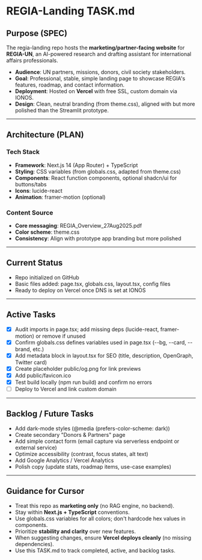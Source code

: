 # REGIA-Landing  TASK.md

##  Purpose (SPEC)
The regia-landing repo hosts the **marketing/partner-facing website** for **REGIA-UN**, an AI-powered research and drafting assistant for international affairs professionals.

- **Audience**: UN partners, missions, donors, civil society stakeholders.
- **Goal**: Professional, stable, simple landing page to showcase REGIA's features, roadmap, and contact information.
- **Deployment**: Hosted on **Vercel** with free SSL, custom domain via IONOS.
- **Design**: Clean, neutral branding (from theme.css), aligned with but more polished than the Streamlit prototype.

---

##  Architecture (PLAN)

### Tech Stack
- **Framework**: Next.js 14 (App Router) + TypeScript
- **Styling**: CSS variables (from globals.css, adapted from theme.css)
- **Components**: React function components, optional shadcn/ui for buttons/tabs
- **Icons**: lucide-react
- **Animation**: framer-motion (optional)

### Content Source
- **Core messaging**: REGIA_Overview_27Aug2025.pdf
- **Color scheme**: theme.css
- **Consistency**: Align with prototype app branding but more polished

---

##  Current Status
- Repo initialized on GitHub
- Basic files added: page.tsx, globals.css, layout.tsx, config files
- Ready to deploy on Vercel once DNS is set at IONOS

---

##  Active Tasks
- [x] Audit imports in page.tsx; add missing deps (lucide-react, framer-motion) or remove if unused
- [x] Confirm globals.css defines variables used in page.tsx (--bg, --card, --brand, etc.)
- [x] Add metadata block in layout.tsx for SEO (title, description, OpenGraph, Twitter card)
- [x] Create placeholder public/og.png for link previews
- [x] Add public/favicon.ico
- [x] Test build locally (npm run build) and confirm no errors
- [ ] Deploy to Vercel and link custom domain

---

##  Backlog / Future Tasks
- Add dark-mode styles (@media (prefers-color-scheme: dark))
- Create secondary "Donors & Partners" page
- Add simple contact form (email capture via serverless endpoint or external service)
- Optimize accessibility (contrast, focus states, alt text)
- Add Google Analytics / Vercel Analytics
- Polish copy (update stats, roadmap items, use-case examples)

---

##  Guidance for Cursor
- Treat this repo as **marketing only** (no RAG engine, no backend).
- Stay within **Next.js + TypeScript** conventions.
- Use globals.css variables for all colors; don't hardcode hex values in components.
- Prioritize **stability and clarity** over new features.
- When suggesting changes, ensure **Vercel deploys cleanly** (no missing dependencies).
- Use this TASK.md to track completed, active, and backlog tasks.
